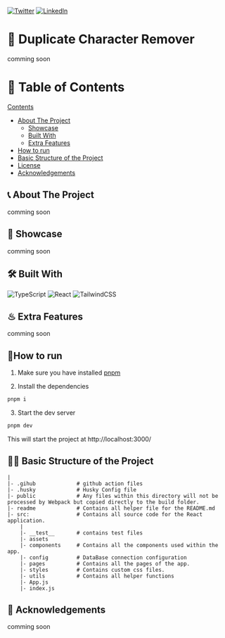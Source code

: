[![Twitter][twitter-shield]][twitter-url]
[![LinkedIn][linkedin-shield]][linkedin-url]

<!-- PROJECT LOGO -->

# 🔩 Duplicate Character Remover

comming soon

<!-- <br />
<p align="center">
  <a href="">
    <img src="" alt="Logo" width="40%">
  </a>
    <h3 align="center">KajManage</h3>
  <p align="center">
  A Task Managing App, Track your work with time.
    <br />
    <a href=""><strong>Explore the docs »</strong></a>
    <br />
    <br />
    <a href="">View Demo</a>
    ·
    <a href="">Report Bug</a>
    ·
    <a href="">Request Feature</a>
  </p>
</p> -->

<!-- TABLE OF CONTENTS -->

# 🛒 Table of Contents

[Contents](#table-of-contents)

- [About The Project](#about-the-project)
  - [Showcase](#showcase)
  - [Built With](#built-with)
  - [Extra Features](#extra-features)
- [How to run](#how-to-run)
- [Basic Structure of the Project](#basic-structure-of-the-project)
- [License](#license)
- [Acknowledgements](#acknowledgements)

<!-- ABOUT THE PROJECT -->

## 📞 About The Project

comming soon


## 📸 Showcase

comming soon

<!-- <table align="center">
    <tr>
        <td>
            <a href="#">
                <p align="center">
                    <img src="readme/homepage.png" alt="homepage">
                    <p align="center">Home Page</p>
                </p>
            </a>
        </td>
    </tr>
    </table>
    <table align="center">
    <tr>
        <td>
            <a href="#">
                <p align="center">
                    <img src="readme/table.png" alt="table view">
                    <p align="center">Board View</p>
                </p>
            </a>
        </td>
        <td>
            <a href="#">
                <p align="center">
                    <img src="readme/list.png" alt="list view">
                    <p align="center">List View</p>
                </p>
            </a>
        </td>
    </tr>
</table> -->

## 🛠 Built With

![TypeScript](https://img.shields.io/badge/typescript-%23007ACC.svg?style=for-the-badge&logo=typescript&logoColor=white)
![React](https://img.shields.io/badge/react-%2320232a.svg?style=for-the-badge&logo=react&logoColor=%2361DAFB)
![TailwindCSS](https://img.shields.io/badge/tailwindcss-%2338B2AC.svg?style=for-the-badge&logo=tailwind-css&logoColor=white)

## ♨ Extra Features

comming soon

## 🏃How to run

1. Make sure you have installed [pnpm](https://pnpm.io/installation)

2. Install the dependencies

```bash
pnpm i
```

3. Start the dev server

```bash
pnpm dev
```

This will start the project at http://localhost:3000/


## 👷‍♂️ Basic Structure of the Project

```
|
|- .gihub             # github action files
|- .husky             # Husky Config file
|- public             # Any files within this directory will not be processed by Webpack but copied directly to the build folder.
|- readme             # Contains all helper file for the README.md
|- src:               # Contains all source code for the React application.
    |
    |- __test__       # contains test files
    |- assets
    |- components     # Contains all the components used within the app.
    |- config         # DataBase connection configuration
    |- pages          # Contains all the pages of the app.
    |- styles         # Contains custom css files.
    |- utils          # Contains all helper functions
    |- App.js
    |- index.js
```

<!-- More Information of subfolder. Go this [link🔗](https://github.com/Bivas-Biswas/kaj-manage/blob/main/subfolder_structure.md/)\
Here You will be able to learn in depth details of the subfolders used in the project. -->

## 🙏 Acknowledgements

comming soon

<!-- - 🔎 [ESLint](https://eslint.org/) is a static code analysis tool for identifying problematic patterns found in JavaScript code. It helped to me understand code bugs and specially Typescript Types 😊.

- 💄 [Prettier](https://prettier.io/), a code formatter helped me maintain same style in whole codebase.
- 💨 [Husky](https://typicode.github.io/husky/#/) a Git pre hooks. It helped to checks of all prettier, eslint test befor evry commit. -->

<!-- - Lastly Acknowledge to me. How I managed all those packages. 💪 -->

[contributors-shield]: https://img.shields.io/github/contributors/Bivas-Biswas/kaj-manage.svg?style=for-the-badge
[contributors-url]: https://github.com/Bivas-Biswas/kaj-manage/graphs/contributors
[forks-shield]: https://img.shields.io/github/forks/Bivas-Biswas/kaj-manage.svg?style=for-the-badge
[forks-url]: https://github.com/Bivas-Biswas/kaj-manage/network/members
[stars-shield]: https://img.shields.io/github/stars/Bivas-Biswas/kaj-manage.svg?style=for-the-badge
[stars-url]: https://github.com/Bivas-Biswas/kaj-manage/stargazers
[issues-shield]: https://img.shields.io/github/issues/Bivas-Biswas/kaj-manage.svg?style=for-the-badge
[issues-url]: https://github.com/Bivas-Biswas/kaj-manage/issues
[license-shield]: https://img.shields.io/github/license/Bivas-Biswas/kaj-manage.svg?style=for-the-badge
[license-url]: https://github.com/Bivas-Biswas/kaj-manage/blob/master/LICENSE.txt
[twitter-shield]: https://img.shields.io/badge/twitter-%231DA1F2.svg?style=for-the-badge&logo=Twitter&logoColor=white
[twitter-url]: https://www.linkedin.com/in/bivas-biswas-828a731b7/
[linkedin-shield]: https://img.shields.io/badge/-LinkedIn-black.svg?style=for-the-badge&logo=linkedin&colorB=555
[linkedin-url]: https://www.linkedin.com/in/bivas-biswas-828a731b7/
